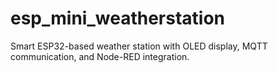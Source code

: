 # esp_mini_weatherstation
Smart ESP32-based weather station with OLED display, MQTT communication, and Node-RED integration.

